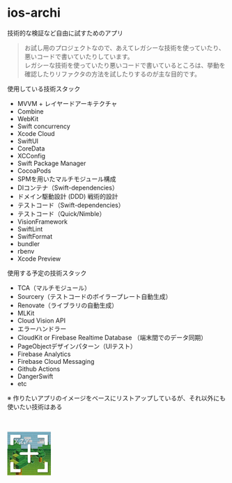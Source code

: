 # ios-archi

技術的な検証など自由に試すためのアプリ

> お試し用のプロジェクトなので、あえてレガシーな技術を使っていたり、悪いコードで書いていたりしています。  
> レガシーな技術を使っていたり悪いコードで書いているところは、挙動を確認したりリファクタの方法を試したりするのが主な目的です。

使用している技術スタック
- MVVM + レイヤードアーキテクチャ
- Combine
- WebKit
- Swift concurrency
- Xcode Cloud
- SwiftUI
- CoreData
- XCConfig
- Swift Package Manager
- CocoaPods
- SPMを用いたマルチモジュール構成
- DIコンテナ（Swift-dependencies）
- ドメイン駆動設計 (DDD) 戦術的設計
- テストコード（Swift-dependencies）
- テストコード（Quick/Nimble）
- VisionFramework
- SwiftLint
- SwiftFormat
- bundler
- rbenv
- Xcode Preview

使用する予定の技術スタック
- TCA（マルチモジュール）
- Sourcery（テストコードのボイラープレート自動生成）
- Renovate（ライブラリの自動生成）
- MLKit
- Cloud Vision API
- エラーハンドラー
- CloudKit or Firebase Realtime Database （端末間でのデータ同期）
- PageObjectデザインパターン（UIテスト）
- Firebase Analytics
- Firebase Cloud Messaging
- Github Actions
- DangerSwift
- etc

※ 作りたいアプリのイメージをベースにリストアップしているが、それ以外にも使いたい技術はある

<br>
<br>

<img src="docs/res/AppIcon.png" width="100">
